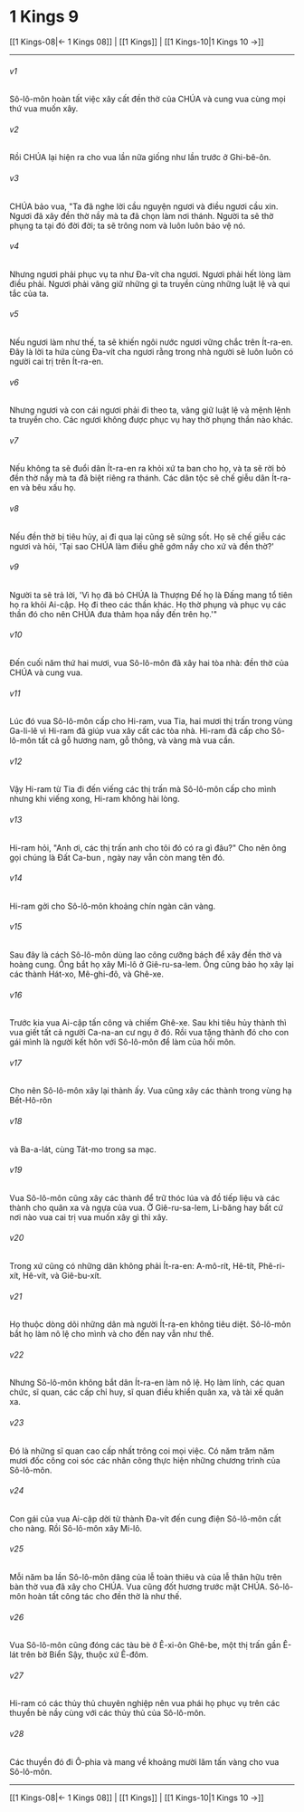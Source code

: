 # 1 Kings 9

[[1 Kings-08|← 1 Kings 08]] | [[1 Kings]] | [[1 Kings-10|1 Kings 10 →]]
***



###### v1 
Sô-lô-môn hoàn tất việc xây cất đền thờ của CHÚA và cung vua cùng mọi thứ vua muốn xây. 

###### v2 
Rồi CHÚA lại hiện ra cho vua lần nữa giống như lần trước ở Ghi-bê-ôn. 

###### v3 
CHÚA bảo vua, "Ta đã nghe lời cầu nguyện ngươi và điều ngươi cầu xin. Ngươi đã xây đền thờ nầy mà ta đã chọn làm nơi thánh. Người ta sẽ thờ phụng ta tại đó đời đời; ta sẽ trông nom và luôn luôn bảo vệ nó. 

###### v4 
Nhưng ngươi phải phục vụ ta như Đa-vít cha ngươi. Ngươi phải hết lòng làm điều phải. Ngươi phải vâng giữ những gì ta truyền cùng những luật lệ và qui tắc của ta. 

###### v5 
Nếu ngươi làm như thế, ta sẽ khiến ngôi nước ngươi vững chắc trên Ít-ra-en. Đây là lời ta hứa cùng Đa-vít cha ngươi rằng trong nhà người sẽ luôn luôn có người cai trị trên Ít-ra-en. 

###### v6 
Nhưng ngươi và con cái ngươi phải đi theo ta, vâng giữ luật lệ và mệnh lệnh ta truyền cho. Các ngươi không được phục vụ hay thờ phụng thần nào khác. 

###### v7 
Nếu không ta sẽ đuổi dân Ít-ra-en ra khỏi xứ ta ban cho họ, và ta sẽ rời bỏ đền thờ nầy mà ta đã biệt riêng ra thánh. Các dân tộc sẽ chế giễu dân Ít-ra-en và bêu xấu họ. 

###### v8 
Nếu đền thờ bị tiêu hủy, ai đi qua lại cũng sẽ sửng sốt. Họ sẽ chế giễu các ngươi và hỏi, 'Tại sao CHÚA làm điều ghê gớm nầy cho xứ và đền thờ?' 

###### v9 
Người ta sẽ trả lời, 'Vì họ đã bỏ CHÚA là Thượng Đế họ là Đấng mang tổ tiên họ ra khỏi Ai-cập. Họ đi theo các thần khác. Họ thờ phụng và phục vụ các thần đó cho nên CHÚA đưa thảm họa nầy đến trên họ.'" 

###### v10 
Đến cuối năm thứ hai mươi, vua Sô-lô-môn đã xây hai tòa nhà: đền thờ của CHÚA và cung vua. 

###### v11 
Lúc đó vua Sô-lô-môn cấp cho Hi-ram, vua Tia, hai mươi thị trấn trong vùng Ga-li-lê vì Hi-ram đã giúp vua xây cất các tòa nhà. Hi-ram đã cấp cho Sô-lô-môn tất cả gỗ hương nam, gỗ thông, và vàng mà vua cần. 

###### v12 
Vậy Hi-ram từ Tia đi đến viếng các thị trấn mà Sô-lô-môn cấp cho mình nhưng khi viếng xong, Hi-ram không hài lòng. 

###### v13 
Hi-ram hỏi, "Anh ơi, các thị trấn anh cho tôi đó có ra gì đâu?" Cho nên ông gọi chúng là Đất Ca-bun , ngày nay vẫn còn mang tên đó. 

###### v14 
Hi-ram gởi cho Sô-lô-môn khoảng chín ngàn cân vàng. 

###### v15 
Sau đây là cách Sô-lô-môn dùng lao công cưỡng bách để xây đền thờ và hoàng cung. Ông bắt họ xây Mi-lô ở Giê-ru-sa-lem. Ông cũng bảo họ xây lại các thành Hát-xo, Mê-ghi-đô, và Ghê-xe. 

###### v16 
Trước kia vua Ai-cập tấn công và chiếm Ghê-xe. Sau khi tiêu hủy thành thì vua giết tất cả người Ca-na-an cư ngụ ở đó. Rồi vua tặng thành đó cho con gái mình là người kết hôn với Sô-lô-môn để làm của hồi môn. 

###### v17 
Cho nên Sô-lô-môn xây lại thành ấy. Vua cũng xây các thành trong vùng hạ Bết-Hô-rôn 

###### v18 
và Ba-a-lát, cùng Tát-mo trong sa mạc. 

###### v19 
Vua Sô-lô-môn cũng xây các thành để trữ thóc lúa và đồ tiếp liệu và các thành cho quân xa và ngựa của vua. Ở Giê-ru-sa-lem, Li-băng hay bất cứ nơi nào vua cai trị vua muốn xây gì thì xây. 

###### v20 
Trong xứ cũng có những dân không phải Ít-ra-en: A-mô-rít, Hê-tít, Phê-ri-xít, Hê-vít, và Giê-bu-xít. 

###### v21 
Họ thuộc dòng dõi những dân mà người Ít-ra-en không tiêu diệt. Sô-lô-môn bắt họ làm nô lệ cho mình và cho đến nay vẫn như thế. 

###### v22 
Nhưng Sô-lô-môn không bắt dân Ít-ra-en làm nô lệ. Họ làm lính, các quan chức, sĩ quan, các cấp chỉ huy, sĩ quan điều khiển quân xa, và tài xế quân xa. 

###### v23 
Đó là những sĩ quan cao cấp nhất trông coi mọi việc. Có năm trăm năm mươi đốc công coi sóc các nhân công thực hiện những chương trình của Sô-lô-môn. 

###### v24 
Con gái của vua Ai-cập dời từ thành Đa-vít đến cung điện Sô-lô-môn cất cho nàng. Rồi Sô-lô-môn xây Mi-lô. 

###### v25 
Mỗi năm ba lần Sô-lô-môn dâng của lễ toàn thiêu và của lễ thân hữu trên bàn thờ vua đã xây cho CHÚA. Vua cũng đốt hương trước mặt CHÚA. Sô-lô-môn hoàn tất công tác cho đền thờ là như thế. 

###### v26 
Vua Sô-lô-môn cũng đóng các tàu bè ở Ê-xi-ôn Ghê-be, một thị trấn gần Ê-lát trên bờ Biển Sậy, thuộc xứ Ê-đôm. 

###### v27 
Hi-ram có các thủy thủ chuyên nghiệp nên vua phái họ phục vụ trên các thuyền bè nầy cùng với các thủy thủ của Sô-lô-môn. 

###### v28 
Các thuyền đó đi Ô-phia và mang về khoảng mười lăm tấn vàng cho vua Sô-lô-môn.

***
[[1 Kings-08|← 1 Kings 08]] | [[1 Kings]] | [[1 Kings-10|1 Kings 10 →]]
